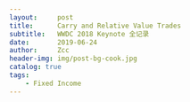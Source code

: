 ```yaml
---
layout:     post
title:      Carry and Relative Value Trades
subtitle:   WWDC 2018 Keynote 全记录
date:       2019-06-24
author:     Zcc
header-img: img/post-bg-cook.jpg
catalog: true
tags:
    - Fixed Income
---
```

